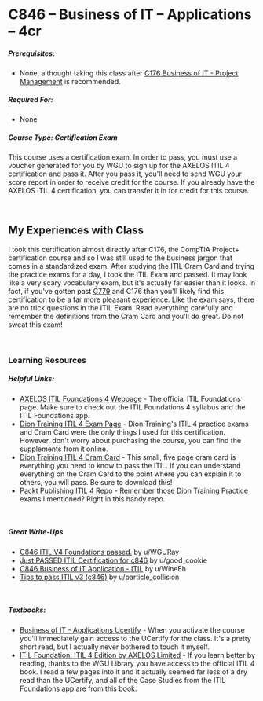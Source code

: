 # C846 – Business of IT – Applications – 4cr
<h5>Prerequisites:</h5>
<ul>
<li>None, althought taking this class after <a href="https://github.com/Krautpaddy/myBSCS-Classes-Notes/blob/main/C176.md">C176 Business of IT - Project Management</a> is recommended.</li>
</ul>

<h5>Required For:</h5>
<ul>
<li>None</li>
</ul>

<h5><b>Course Type:</b> Certification Exam</h5>
<p>This course uses a certification exam. In order to pass, you must use a voucher generated for you by WGU to sign up for the AXELOS ITIL 4 certification and pass it. After you pass it, you'll need to send WGU your score report in order to receive credit for the course. If you already have the AXELOS ITIL 4 certification, you can transfer it in for credit for this course.</p>


<br />

<h2>My Experiences with Class</h2>
<p>I took this certification almost directly after C176, the CompTIA Project+ certification course and so I was still used to the business jargon that comes in a standardized exam. After studying the ITIL Cram Card and trying the practice exams for a day, I took the ITIL Exam and passed. It may look like a very scary vocabulary exam, but it's actually far easier than it looks. In fact, if you've gotten past <a href="https://github.com/Krautpaddy/myBSCS-Classes-Notes/blob/main/C779.md">C779</a> and C176 than you'll likely find this certification to be a far more pleasant experience. Like the exam says, there are no trick questions in the ITIL Exam. Read everything carefully and remember the definitions from the Cram Card and you'll do great. Do not sweat this exam!</p>

<br />

<h3>Learning Resources</h3>

<h5>Helpful Links:</h5>
<ul>
  <li><a href="https://www.axelos.com/certifications/itil-certifications/itil-foundation">AXELOS ITIL Foundations 4 Webpage</a> - The official ITIL Foundations page. Make sure to check out the ITIL Foundations 4 syllabus and the ITIL Foundations app.</li>
  <li><a href="https://itil.diontraining.com/guide/">Dion Training ITIL 4 Exam Page</a> - Dion Training's ITIL 4 practice exams and Cram Card were the only things I used for this certification. However, don't worry about purchasing the course, you can find the supplements from it online.</li>
  <li><a href="https://diontraining.com/wp-content/uploads/2019/11/ITIL-4-Foundation-Cram-Card.pdf">Dion Training ITIL 4 Cram Card</a> - This small, five page cram card is everything you need to know to pass the ITIL. If you can understand everything on the Cram Card to the point where you can explain it to others, you will pass. Be sure to download this!</li>
  <li><a href="https://github.com/PacktPublishing/ITIL-4-Foundation-Complete-Course-with-2-Practice-Exams">Packt Publishing ITIL 4 Repo</a> - Remember those Dion Training Practice exams I mentioned? Right in this handy repo.</li>
</ul>

<br />

<h5>Great Write-Ups</h5>
<ul>
  <li><a href="https://www.reddit.com/r/WGU/comments/ftls0n/c846_itil_v4_foundations_passed/">C846 ITIL V4 Foundations passed.</a> by u/WGURay</li>
  <li><a href="https://www.reddit.com/r/WGU/comments/9g7t8c/just_passed_itil_certification_for_c846/">Just PASSED ITIL Certification for c846</a> by u/good_cookie</li>
  <li><a href="https://www.reddit.com/r/WGU/comments/corcaa/c846_business_of_it_application_itil/">C846 Business of IT Application - ITIL</a> by u/WineEh</li>
  <li><a href="https://www.reddit.com/r/WGU/comments/e2pz9l/tips_to_pass_itil_v3_c846/">Tips to pass ITIL v3 (c846)</a> by u/particle_collision</li>
</ul>

<br />

<h5>Textbooks:</h5>
<ul>
  <li><a href="https://lrps.wgu.edu/provision/199458450">Business of IT - Applications Ucertify</a> - When you activate the course you'll immediately gain access to the UCertify for the class. It's a pretty short read, but I actually never bothered to touch it myself.</li>
<li><a href="https://ebookcentral.proquest.com/lib/westerngovernors-ebooks/detail.action?docID=5709789">ITIL Foundation: ITIL 4 Edition by AXELOS Limited</a> - If you learn better by reading, thanks to the WGU Library you have access to the official ITIL 4 book. I read a few pages into it and it actually seemed far less of a dry read than the UCertify, and all of the Case Studies from the ITIL Foundations app are from this book.</li>
</ul>
